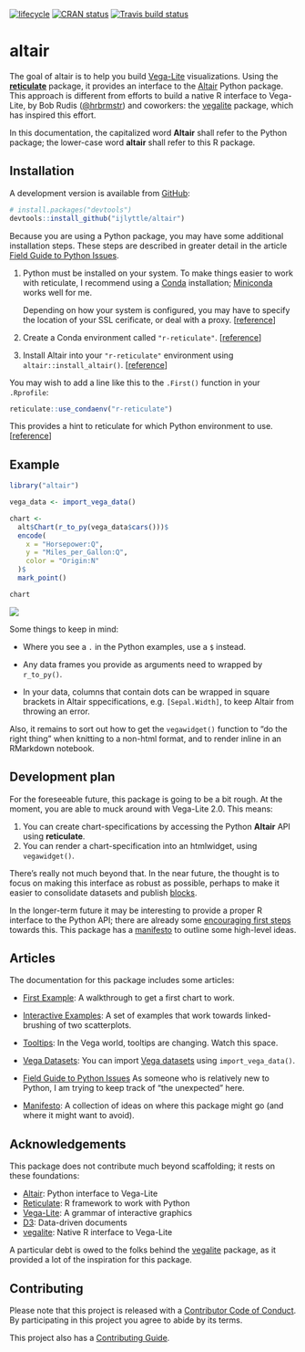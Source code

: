 
<!-- README.md is generated from README.Rmd. Please edit that file -->

[![lifecycle](https://img.shields.io/badge/lifecycle-experimental-orange.svg)](https://www.tidyverse.org/lifecycle/#experimental)
[![CRAN
status](https://www.r-pkg.org/badges/version/altair)](https://cran.r-project.org/package=altair)
[![Travis build
status](https://travis-ci.org/ijlyttle/altair.svg?branch=master)](https://travis-ci.org/ijlyttle/altair)

# altair

The goal of altair is to help you build
[Vega-Lite](https://vega.github.io/vega-lite) visualizations. Using the
[**reticulate**](https://rstudio.github.io/reticulate) package, it
provides an interface to the [Altair](https://altair-viz.github.io)
Python package. This approach is different from efforts to build a
native R interface to Vega-Lite, by Bob Rudis
([@hrbrmstr](https://github.com/hrbrmstr)) and coworkers: the
[vegalite](https://github.com/hrbrmstr/vegalite) package, which has
inspired this effort.

In this documentation, the capitalized word **Altair** shall refer to
the Python package; the lower-case word **altair** shall refer to this R
package.

## Installation

A development version is available from [GitHub](https://github.com/):

``` r
# install.packages("devtools")
devtools::install_github("ijlyttle/altair")
```

Because you are using a Python package, you may have some additional
installation steps. These steps are described in greater detail in the
article [Field Guide to Python
Issues](https://ijlyttle.github.io/altair/articles/field-guide-python.html).

1.  Python must be installed on your system. To make things easier to
    work with reticulate, I recommend using a
    [Conda](https://conda.io/docs) installation;
    [Miniconda](https://conda.io/docs/user-guide/install/download.html#anaconda-or-miniconda)
    works well for me.
    
    Depending on how your system is configured, you may have to specify
    the location of your SSL cerificate, or deal with a proxy.
    \[[reference](https://ijlyttle.github.io/altair/articles/field-guide-python.html/#reticulate-python)\]

2.  Create a Conda environment called `"r-reticulate"`.
    \[[reference](https://ijlyttle.github.io/altair/articles/field-guide-python.html/#python-env)\]

3.  Install Altair into your `"r-reticulate"` environment using
    `altair::install_altair()`.
    \[[reference](https://ijlyttle.github.io/altair/articles/field-guide-python.html/#altair)\]

You may wish to add a line like this to the `.First()` function in your
`.Rprofile`:

``` r
reticulate::use_condaenv("r-reticulate")
```

This provides a hint to reticulate for which Python environment to use.
\[[reference](https://rstudio.github.io/reticulate/articles/versions.html#order-of-discovery)\]

## Example

``` r
library("altair")

vega_data <- import_vega_data()

chart <- 
  alt$Chart(r_to_py(vega_data$cars()))$
  encode(
    x = "Horsepower:Q",
    y = "Miles_per_Gallon:Q",
    color = "Origin:N"
  )$
  mark_point()

chart
```

![](man/figures/first-example.png)

Some things to keep in mind:

  - Where you see a `.` in the Python examples, use a `$` instead.

  - Any data frames you provide as arguments need to wrapped by
    `r_to_py()`.

  - In your data, columns that contain dots can be wrapped in square
    brackets in Altair sppecifications, e.g. `[Sepal.Width]`, to keep
    Altair from throwing an error.

Also, it remains to sort out how to get the `vegawidget()` function to
“do the right thing” when knitting to a non-html format, and to render
inline in an RMarkdown notebook.

## Development plan

For the foreseeable future, this package is going to be a bit rough. At
the moment, you are able to muck around with Vega-Lite 2.0. This means:

1.  You can create chart-specifications by accessing the Python
    **Altair** API using **reticulate**.
2.  You can render a chart-specification into an htmlwidget, using
    `vegawidget()`.

There’s really not much beyond that. In the near future, the thought is
to focus on making this interface as robust as possible, perhaps to make
it easier to consolidate datasets and publish
[blocks](https://bl.ocks.org/).

In the longer-term future it may be interesting to provide a proper R
interface to the Python API; there are already some [encouraging first
steps](https://github.com/ijlyttle/altair/issues/15) towards this. This
package has a
[manifesto](https://ijlyttle.github.io/altair/articles/manifesto.html)
to outline some high-level ideas.

## Articles

The documentation for this package includes some articles:

  - [First
    Example](https://ijlyttle.github.io/altair/articles/first-example.html):
    A walkthrough to get a first chart to work.

  - [Interactive
    Examples](https://ijlyttle.github.io/altair/articles/interactive.html):
    A set of examples that work towards linked-brushing of two
    scatterplots.

  - [Tooltips](https://ijlyttle.github.io/altair/articles/tooltip.html):
    In the Vega world, tooltips are changing. Watch this space.

  - [Vega
    Datasets](https://ijlyttle.github.io/altair/articles/vega-datasets.html):
    You can import [Vega
    datasets](https://github.com/altair-viz/vega_datasets) using
    `import_vega_data()`.

  - [Field Guide to Python
    Issues](https://ijlyttle.github.io/altair/articles/field-guide-python.html)
    As someone who is relatively new to Python, I am trying to keep
    track of “the unexpected”
    here.

  - [Manifesto](https://ijlyttle.github.io/altair/articles/manifesto.html):
    A collection of ideas on where this package might go (and where it
    might want to avoid).

## Acknowledgements

This package does not contribute much beyond scaffolding; it rests on
these foundations:

  - [Altair](https://altair-viz.github.io): Python interface to
    Vega-Lite
  - [Reticulate](https://rstudio.github.io/reticulate): R framework to
    work with Python
  - [Vega-Lite](https://vega.github.io/vega-lite): A grammar of
    interactive graphics
  - [D3](https://d3js.org): Data-driven documents
  - [vegalite](https://github.com/hrbrmstr/vegalite): Native R interface
    to Vega-Lite

A particular debt is owed to the folks behind the
[vegalite](https://github.com/hrbrmstr/vegalite) package, as it provided
a lot of the inspiration for this package.

## Contributing

Please note that this project is released with a [Contributor Code of
Conduct](CODE_OF_CONDUCT.md). By participating in this project you agree
to abide by its terms.

This project also has a [Contributing Guide](CONTRIBUTING.md).
